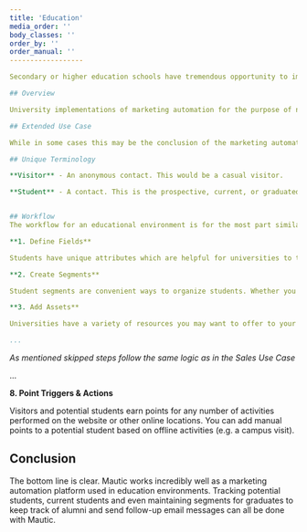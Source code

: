 ```yaml
---
title: 'Education'
media_order: ''
body_classes: ''
order_by: ''
order_manual: ''
------------------

Secondary or higher education schools have tremendous opportunity to implement successful marketing automation for a variety of purposes. One significant use within these universities centers around the matriculation process of students.

## Overview

University implementations of marketing automation for the purpose of nurturing students through the typical process. This process begins with the casual site visitor and continues through nurturing these visitors until they are better classified as prospective students. Once a prospective student has performed necessary steps (e.g. a campus visit) they are carried through the matriculation process.

## Extended Use Case

While in some cases this may be the conclusion of the marketing automation workflow there are use cases for additional stages beyond where Mautic can provide additional benefit in tracking, monitoring, and improving student experiences throughout the active student's enrollment and beyond graduation as a former student, alumni.

## Unique Terminology

**Visitor** - An anonymous contact. This would be a casual visitor.

**Student** - A contact. This is the prospective, current, or graduated student.


## Workflow
The workflow for an educational environment is for the most part similar to a typical workflow. However there are a few key differences. First, contacts are considered students. Students would continue through the workflow in a similar manner as a contact. As with the terminology these are the details.

**1. Define Fields**

Students have unique attributes which are helpful for universities to track. The first step of configuring marketing automation for your needs will be to create those fields for the student profile.

**2. Create Segments**

Student segments are convenient ways to organize students. Whether you choose to organize your students by geographic region, course of study, degree program, or a variety of other options the student segments are a way to keep things grouped and allow for easy targeted interactions.

**3. Add Assets**

Universities have a variety of resources you may want to offer to your prospective students. Those assets can be course-specific materials, grant applications, or any one of many other resources.

...
```


*As mentioned skipped steps follow the same logic as in the Sales Use Case*

...

**8. Point Triggers & Actions**

Visitors and potential students earn points for any number of activities performed on the website or other online locations. You can add manual points to a potential student based on offline activities (e.g. a campus visit).

## Conclusion

The bottom line is clear. Mautic works incredibly well as a marketing automation platform used in education environments. Tracking potential students, current students and even maintaining segments for graduates to keep track of alumni and send follow-up email messages can all be done with Mautic.
